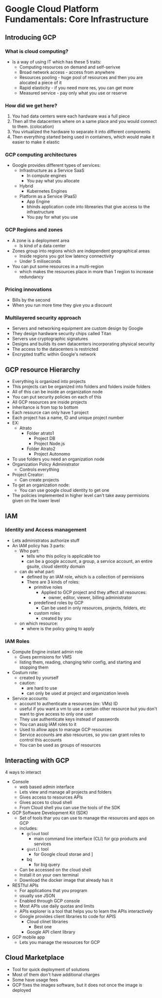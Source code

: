 # Google Cloud Platform Fundamentals: Core Infrastructure

## Introducing GCP

### What is cloud computing?

- Is a way of using IT which has these 5 traits:
  - Computing resources on demand and self-serivxe
  - Broad network access - access from anywhere
  - Resources pooling - huge pool of resources and then you are alocated a piece of it
  - Rapid elasticity - if you need more res, you can get more
  - Measured service - pay only what you use or reserve

### How did we get here?

1. You had data centers were each hardware was a full piece
2. Then all the datacenters where on a same place and you would connect to them. (colocation)
3. You virtualized the hardware to separate it into different components
4. Then everything started being used in containers, which would make it easier to make it elastic

### GCP computing architectures

- Google provides different types of services:
  - Infrastructure as a Service SaaS
    - In compute engines
    - You pay what you allocate
  - Hybrid
    - Kubernetes Engines
  - Platform as a Service (PaaS)
    - App Engine
    - bhinds application code into librearies that give access to the infrastructure
    - You pay for what you use

### GCP Regions and zones

- A zone is a deployment area
  - Is kind of a data center
- Zones group into regions which are independent geographical areas
  - Inside regions you got low latency connectivity
  - Under 5 miliseconds
- You can put some resources in a multi-region
  - which makes the resources place in more than 1 region to increase redundancy

### Pricing innovations

- Bills by the second
- When you run more time they give you a discount

### Multilayered security approach

- Servers and networking equipment are custom design by Google
- They design hardware security chips called Titan
- Servers use cryptographic signatures
- Designs and builds its own datacenters incorporating physical security
- The access to the datacenters is restricted
- Encrypted traffic within Google's network

## GCP resource Hierarchy


- Everything is organized into projects
- This projects can be organized into folders and folders inside folders
- All of this can be inside an organization node
- You can put security policies on each of this
- All GCP resources are inside projects
- Inheritance is from top to bottom
- Each resource can only have 1 project
- Each project has a name, ID and unique project number
- EX:
  - Atrato
    - Folder atrato1
      - Project DB
      - Project Node.js
    - Folder Atrato2
      - Project Autonomo
- To use folders you need an organization node
- Organization Policy Administrator
  - Controls everything
- Project Creator:
  - Can create projects
- To get an organization node:
  - You can use google cloud identity to get one
- The policies implemented in higher level can't take away permisions given on the lower level


## IAM

### Identity and Access management

- Lets administratos authorize stuff
- An IAM policy has 3 parts:
  - Who part:
    - tells who this policy is applicable too
    - can be a google account, a group, a service account, an entire gsuite, cloud identity domain
  - can do what part:
    - defined by an IAM role, which is a collection of permisions
    - There are 3 kinds of roles:
      - primitive roles
        - Applied to GCP project and they affect all resources:
          - owner, editor, viewer, billing administrator
      - predefined roles by GCP
        - Can be used in only resources, projects, folders, etc
      - custom roles
        - created by you
  - on which resource:
    - where is the policy going to apply

### IAM Roles

- Compute Engine instant admin role
  - Gives permisions for VMS
  - listing them, reading, changing tehir config, and starting and stopping them
- Costum rote:
  - created by yourself
  - caution:
    - are hard to use
    - can only be used at project and organization levels
- Service accounts:
  - account to authenticate a resources (ex: VMs) ID
  - useful if you want a vm to use a certain other resource but you don't want to give access to only one user
  - They use authenticate keys instead of passwords
  - You can assig IAM roles to it
  - Used to allow apps to manage GCP resources
  - Service accounts are also resources, so you can grant roles to control this accounts
  - You can be used as groups of resources

## Interacting with GCP

4 ways to interact

- Console
  - web based admin interface
  - Lets view and manage all projects and folders
  - Gives access to resources APIs
  - Gives acces to cloud shell
  - From Cloud shell you can use the tools of the SDK
- GCP Software Development Kit (SDK)
  - Set of tools thar you can use to manage the resources and apps on GCP
  - includes:
    - `gcloud` tool
      - main command line interface (CLI) for gcp products and services
    - `gsutil` tool
      - for Google cloud storae and ]
    - bq 
      - for big query
  - Can be accessed on the cloud shell
  - Install it on your own terminal
  - Download the docker image that already has it
- RESTful APIs
  - For applications that you program
  - usually use JSON
  - Enabled through GCP console
  - Most APIs use daily quotas and limits
  - APIs explorer is a tool that helps you to learn the APIs interactively
  - Google provides client libraries to code for APIS
    - Cloud clinet libraries
      - Best one
    - Google API client library 
- GCP mobile app
  - Lets you manage the resources for GCP

## Cloud Marketplace

- Tool for quick deployment of solutions
- Most of them don't have additional charges
- Some have usage fees
- GCP fixes the images software, but it does not once the image is deployed

